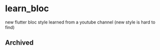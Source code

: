# learn_bloc
new flutter bloc style learned from a youtube channel
(new style is hard to find)

## Archived
